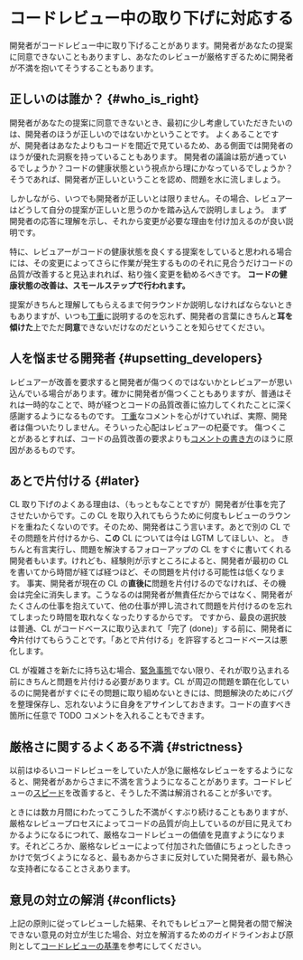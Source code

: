 # コードレビュー中の取り下げに対応する

開発者がコードレビュー中に取り下げることがあります。開発者があなたの提案に同意できないこともありますし、あなたのレビューが厳格すぎるために開発者が不満を抱いてそうすることもあります。

## 正しいのは誰か？ {#who_is_right}

開発者があなたの提案に同意できないとき、最初に少し考慮していただきたいのは、開発者のほうが正しいのではないかということです。
よくあることですが、開発者はあなたよりもコードを間近で見ているため、ある側面では開発者のほうが優れた洞察を持っていることもあります。
開発者の議論は筋が通っているでしょうか？コードの健康状態という視点から理にかなっているでしょうか？
そうであれば、開発者が正しいということを認め、問題を水に流しましょう。

しかしながら、いつでも開発者が正しいとは限りません。その場合、レビュアーはどうして自分の提案が正しいと思うのかを踏み込んで説明しましょう。
まず開発者の応答に理解を示し、それから変更が必要な理由を付け加えるのが良い説明です。

特に、レビュアーがコードの健康状態を良くする提案をしていると思われる場合には、その変更によってさらに作業が発生するもののそれに見合うだけコードの品質が改善すると見込まれれば、粘り強く変更を勧めるべきです。
**コードの健康状態の改善は、スモールステップで行われます。**

提案がきちんと理解してもらえるまで何ラウンドか説明しなければならないときもありますが、いつも[丁重](comments.md#courtesy)に説明するのを忘れず、開発者の言葉にきちんと**耳を傾けた**上でただ**同意**できないだけなのだということを知らせてください。

## 人を悩ませる開発者 {#upsetting_developers}

レビュアーが改善を要求すると開発者が傷つくのではないかとレビュアーが思い込んでいる場合があります。確かに開発者が傷つくこともありますが、普通はそれは一時的なことで、時が経つとコードの品質改善に協力してくれたことに深く感謝するようになるものです。
[丁重](comments.md#courtesy)なコメントを心がけていれば、実際、開発者は傷ついたりしません。そういった心配はレビュアーの杞憂です。
傷つくことがあるとすれば、コードの品質改善の要求よりも[コメントの書き方](comments.md#courtesy)のほうに原因があるものです。

## あとで片付ける {#later}

CL 取り下げのよくある理由は、（もっともなことですが）開発者が仕事を完了させたいからです。この CL を取り入れてもらうために何度もレビューのラウンドを重ねたくないのです。そのため、開発者はこう言います。あとで別の CL でその問題を片付けるから、**この** CL については今は LGTM してほしい、と。
きちんと有言実行し、問題を解決するフォローアップの CL をすぐに書いてくれる開発者もいます。けれども、経験則が示すところによると、開発者が最初の CL を書いてから時間が経てば経つほど、その問題を片付ける可能性は低くなります。
事実、開発者が現在の CL の**直後に**問題を片付けるのでなければ、その機会は完全に消失します。こうなるのは開発者が無責任だからではなく、開発者がたくさんの仕事を抱えていて、他の仕事が押し流されて問題を片付けるのを忘れてしまったり時間を取れなくなったりするからです。
ですから、最良の選択肢は普通、CL がコードベースに取り込まれて「完了 (done)」する前に、開発者に**今**片付けてもらうことです。「あとで片付ける」を許容するとコードベースは悪化します。

CL が複雑さを新たに持ち込む場合、[緊急事態](../emergencies.md)でない限り、それが取り込まれる前にきちんと問題を片付ける必要があります。CL が周辺の問題を顕在化しているのに開発者がすぐにその問題に取り組めないときには、問題解決のためにバグを整理保存し、忘れないように自身をアサインしておきます。コードの直すべき箇所に任意で TODO コメントを入れることもできます。

## 厳格さに関するよくある不満 {#strictness}

以前はゆるいコードレビューをしていた人が急に厳格なレビューをするようになると、開発者があからさまに不満を言うようになることがあります。コードレビューの[スピード](speed.md)を改善すると、そうした不満は解消されることが多いです。

ときには数カ月間にわたってこうした不満がくすぶり続けることもありますが、厳格なレビュープロセスによってコードの品質が向上しているのが目に見えてわかるようになるにつれて、厳格なコードレビューの価値を見直すようになります。それどころか、厳格なレビューによって付加された価値にちょっとしたきっかけで気づくようになると、最もあからさまに反対していた開発者が、最も熱心な支持者になることさえあります。

## 意見の対立の解消 {#conflicts}

上記の原則に従ってレビューした結果、それでもレビュアーと開発者の間で解決できない意見の対立が生じた場合、対立を解消するためのガイドラインおよび原則として[コードレビューの基準](standard.md)を参考にしてください。
